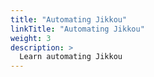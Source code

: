 ```yaml
---
title: "Automating Jikkou"
linkTitle: "Automating Jikkou"
weight: 3
description: >
  Learn automating Jikkou
---
```


